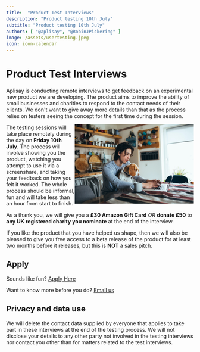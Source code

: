 ```yaml
---
title:  "Product Test Interviews"
description: "Product testing 10th July"
subtitle: "Product testing 10th July"
authors: [ "@aplisay", "@RobinJPickering" ]
image: /assets/usertesting.jpeg
icon: icon-calendar
---
```

# Product Test Interviews

Aplisay is conducting remote interviews to get feedback on an experimental new product we are developing. The product aims to improve the ability of small businesses and charities to respond to the contact needs of their clients. We don't want to give away more details than that as the process relies on testers seeing the concept for the first time during the session.

<img align="right" width="320" src="assets/usertesting.jpeg"> The testing sessions will take place remotely during the day on **Friday 10th July**. The process will involve showing you the product, watching you attempt to use it via a screenshare, and taking your feedback on how you felt it worked. The whole process should be informal, fun and will take less than an hour from start to finish.

As a thank you, we will give you a **£30 Amazon Gift Card** *OR* **donate £50** to **any UK registered charity you nominate** at the end of the interview.

If you like the product that you have helped us shape, then we will also be pleased to give you free access to a beta release of the product for at least two months before it releases, but this is **NOT** a sales pitch.

## Apply

Sounds like fun? [Apply Here](https://forms.gle/a32RsuuH2FvBLU1M9)

Want to know more before you do? [Email us](mailto:hello@aplisay.com?subject=user%20testing%20on%2010th%20July)

## Privacy and data use

We will delete the contact data supplied by everyone that applies to take part in these interviews at the end of the testing process. We will not disclose your details to any other party not involved in the testing interviews nor contact you other than for matters related to the test interviews.
